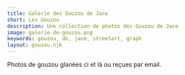 ```yaml
---
title: Galerie des Gouzou de Jace
short: Les Gouzou
description: Une collection de photos des Gouzou de Jace
image: galerie-de-gouzou.png
keywords: gouzou, de, jace, streetart, graph
layout: gouzou.njk
---
```


Photos de gouzou glanées ci et là ou reçues par email.

